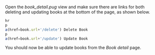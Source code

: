 Open the *book_detail.pug* view and make sure there are links for both deleting and updating books at the bottom of the page, as shown below.
    
```js
hr
p
a(href=book.url+'/delete') Delete Book
p
a(href=book.url+'/update') Update Book
```

You should now be able to update books from the _Book detail_ page.
